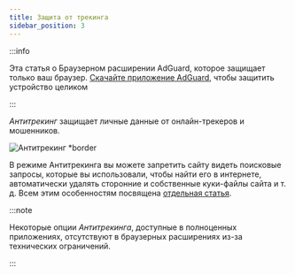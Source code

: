 ```yaml
---
title: Защита от трекинга
sidebar_position: 3
---
```


:::info

Эта статья о Браузерном расширении AdGuard, которое защищает только ваш браузер. [Скачайте приложение AdGuard](https://agrd.io/download-kb-adblock), чтобы защитить устройство целиком

:::

_Антитрекинг_ защищает личные данные от онлайн-трекеров и мошенников.

![Антитрекинг \*border](https://cdn.adtidy.org/content/Kb/ad_blocker/browser_extension/ad_blocker_browser_extension_stealth_mode.png)

В режиме Антитрекинга вы можете запретить сайту видеть поисковые запросы, которые вы использовали, чтобы найти его в интернете, автоматически удалять сторонние и собственные куки-файлы сайта и т. д. Всем этим особенностям посвящена [отдельная статья](/general/stealth-mode).

:::note

Некоторые опции _Антитрекинга_, доступные в полноценных приложениях, отсутствуют в браузерных расширениях из-за технических ограничений.

:::
